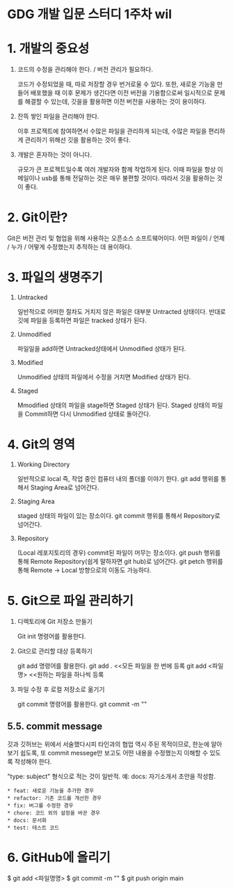 GDG 개발 입문 스터디 1주차 wil     
==============================

# 1. 개발의 중요성

1. 코드의 수정을 관리해야 한다. / 버전 관리가 필요하다.

    코드가 수정되었을 때, 따로 저장할 경우 번거로울 수 있다.
    또한, 새로운 기능을 만들어 배포했을 때 이후 문제가 생긴다면
    이전 버전을 기용함으로써 일시적으로 문제를 해결할 수 있는데,
    깃을을 활용하면 이전 버전을 사용하는 것이 용이하다.

  
2. 잔뜩 쌓인 파일을 관리해야 한다.

    이후 프로젝트에 참여하면서 수많은 파일을 관리하게 되는데, 
    수많은 파일을 편리하게 관리하기 위해선 깃을 활용하는 것이 좋다.


3. 개발은 혼자하는 것이 아니다.

    규모가 큰 프로젝트일수록 여러 개발자와 함께 작업하게 된다.
    이때 파일을 항상 이메일이나 usb를 통해 전달하는 것은 매우 불편할 것이다. 따라서 깃을 활용하는 것이 좋다.



# 2. Git이란?

Git은 버전 관리 및 협업을 위해 사용하는 오픈소스 소프트웨어이다.
어떤 파일이 / 언제 / 누가 / 어떻게 수정했는지 추적하는 데 용이하다. 


# 3. 파일의 생명주기

1. Untracked

    일반적으로 어떠한 절차도 거치지 않은 파일은 대부분 Untracted 상태이다.
    반대로 깃에 파일을 등록하면 파일은 tracked 상태가 된다.


2. Unmodified

    파일일을 add하면 Untracked상태에서 Unmodified 상태가 된다.


3. Modified

    Unmodified 상태의 파일에서 수정을 거치면 Modified 상태가 된다.


4. Staged

    Mmodified 상태의 파일을 stage하면 Staged 상태가 된다.
    Staged 상태의 파일을 Commit하면 다시 Unmodified 상태로 돌아간다.



# 4. Git의 영역

1. Working Directory

    일반적으로 local 즉, 작업 중인 컴퓨터 내의 폴더를 이야기 한다.
    git add 행위를 통해서 Staging Area로 넘어간다.


2. Staging Area

    staged 상태의 파일이 있는 장소이다.
    git commit 행위를 통해서 Repository로 넘어간다.


3. Repository

    (Local 레포지토리의 경우) commit된 파일이 머무는 장소이다.
    git push 행위를 통해 Remote Repository(쉽게 말하자면 git hub)로 넘어간다.
    git petch 행위를 통해 Remote -> Local 방향으로의 이동도 가능하다.



# 5. Git으로 파일 관리하기

1. 디렉토리에 Git 저장소 만들기

    Git init 명령어를 활용한다.


2. Git으로 관리할 대상 등록하기

    git add 명령어를 활용한다.
    git add . <<모든 파일을 한 번에 등록
    git add <파일명> <<원하는 파일을 하나씩 등록


3. 파일 수정 후 로컬 저장소로 옮기기

    git commit 명령어를 활용한다.
    git commit -m "<commit message>" 



## 5.5. commit message

깃과 깃허브는 위에서 서술했다시피 타인과의 협업 역시 주된 목적이므로,
한눈에 알아보기 쉽도록, 또 commit messege만 보고도 어떤 내용을 수정했는지 이해할 수 있도록 작성해야 한다.

"type: subject" 형식으로 적는 것이 일반적.
예: docs: 자기소개서 초안을 작성함.

    * feat: 새로운 기능을 추가한 경우
    * refactor: 기존 코드를 개선한 경우
    * fix: 버그를 수정한 경우
    * chore: 코드 외의 설정을 바꾼 경우
    * docs: 문서화
    * test: 테스트 코드


# 6. GitHub에 올리기

$ git add <파일명명>
$ git commit -m "<commit message>"
$ git push origin main 
